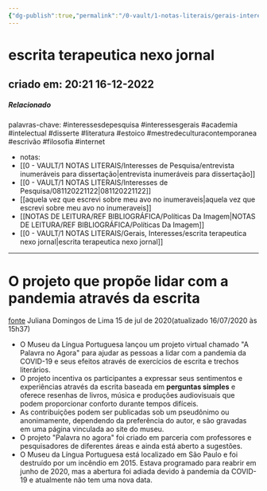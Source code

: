 ```yaml
---
{"dg-publish":true,"permalink":"/0-vault/1-notas-literais/gerais-interesses/escrita-terapeutica-nexo-jornal/","tags":["interessesdepesquisa","interessesgerais","academia","intelectual","disserte","literatura","estoico","mestredeculturacontemporanea","escrivão","filosofia","internet"],"dgHomeLink":true,"dgShowLocalGraph":true,"dgShowFileTree":true,"dgEnableSearch":true,"noteIcon":""}
---
```


# escrita terapeutica nexo jornal
## criado em: 20:21 16-12-2022

##### Relacionado
 palavras-chave: #interessesdepesquisa #interessesgerais #academia #intelectual #disserte #literatura #estoico #mestredeculturacontemporanea #escrivão #filosofia #internet
- notas: 
- [[0 - VAULT/1 NOTAS LITERAIS/Interesses de Pesquisa/entrevista inumeráveis para dissertação\|entrevista inumeráveis para dissertação]]
- [[0 - VAULT/1 NOTAS LITERAIS/Interesses de Pesquisa/081120221122\|081120221122]]
- [[aquela vez que escrevi sobre meu avo no inumeraveis\|aquela vez que escrevi sobre meu avo no inumeraveis]]
- [[NOTAS DE LEITURA/REF BIBLIOGRÁFICA/Políticas Da Imagem\|NOTAS DE LEITURA/REF BIBLIOGRÁFICA/Políticas Da Imagem]]
- [[0 - VAULT/1 NOTAS LITERAIS/Gerais, Interesses/escrita terapeutica nexo jornal\|escrita terapeutica nexo jornal]]
---
# O projeto que propõe lidar com a pandemia através da escrita
[fonte](https://www.nexojornal.com.br/expresso/2020/07/15/O-projeto-que-prop%C3%B5e-lidar-com-a-pandemia-atrav%C3%A9s-da-escrita) 
Juliana Domingos de Lima
15 de jul de 2020(atualizado 16/07/2020 às 15h37)


- O Museu da Língua Portuguesa lançou um projeto virtual chamado "A Palavra no Agora" para ajudar as pessoas a lidar com a pandemia da COVID-19 e seus efeitos através de exercícios de escrita e trechos literários.
- O projeto incentiva os participantes a expressar seus sentimentos e experiências através da escrita baseada em **perguntas simples** e oferece resenhas de livros, música e produções audiovisuais que podem proporcionar conforto durante tempos difíceis.
- As contribuições podem ser publicadas sob um pseudônimo ou anonimamente, dependendo da preferência do autor, e são gravadas em uma página vinculada ao site do museu.
- O projeto "Palavra no agora" foi criado em parceria com professores e pesquisadores de diferentes áreas e ainda está aberto a sugestões.
- O Museu da Língua Portuguesa está localizado em São Paulo e foi destruído por um incêndio em 2015. Estava programado para reabrir em junho de 2020, mas a abertura foi adiada devido à pandemia da COVID-19 e atualmente não tem uma nova data.
